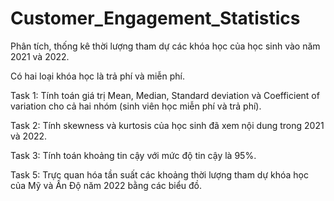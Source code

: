 # Customer_Engagement_Statistics
Phân tích, thống kê thời lượng tham dự các khóa học của học sinh vào năm 2021 và 2022.

Có hai loại khóa học là trả phí và miễn phí.

Task 1: Tính toán giá trị Mean, Median, Standard deviation và Coefficient of variation cho cả hai nhóm (sinh viên học miễn phí và trả phí).

Task 2: Tính skewness và kurtosis của học sinh đã xem nội dung trong 2021 và 2022.

Task 3: Tính toán khoảng tin cậy với mức độ tin cậy là 95%.

Task 5: Trực quan hóa tần suất các khoảng thời lượng tham dự khóa học của Mỹ và Ấn Độ năm 2022 bằng các biểu đồ.
